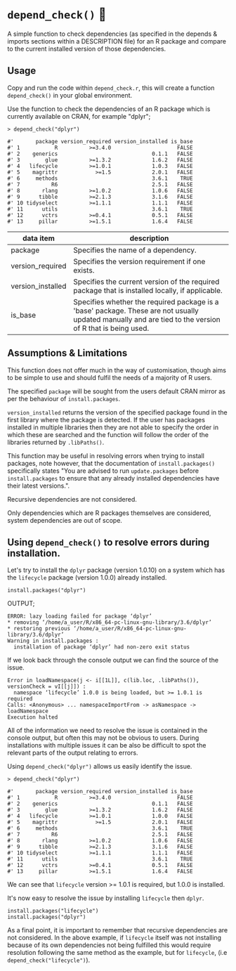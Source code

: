 # `depend_check()` :construction:

A simple function to check dependencies (as specified in the depends & imports sections within a DESCRIPTION file) for an R package and compare to the current installed version of those dependencies.

## Usage

Copy and run the code within `depend_check.r`, this will create a function `depend_check()` in your global environment.

Use the function to check the dependencies of an R package which is currently available on CRAN, for example "dplyr";

```
> depend_check("dplyr")

#'       package version_required version_installed is_base
#' 1           R          >=3.4.0                     FALSE
#' 2    generics                              0.1.1   FALSE
#' 3        glue          >=1.3.2             1.6.2   FALSE
#' 4   lifecycle          >=1.0.1             1.0.3   FALSE
#' 5    magrittr            >=1.5             2.0.1   FALSE
#' 6     methods                              3.6.1    TRUE
#' 7          R6                              2.5.1   FALSE
#' 8       rlang          >=1.0.2             1.0.6   FALSE
#' 9      tibble          >=2.1.3             3.1.6   FALSE
#' 10 tidyselect          >=1.1.1             1.1.1   FALSE
#' 11      utils                              3.6.1    TRUE
#' 12      vctrs          >=0.4.1             0.5.1   FALSE
#' 13     pillar          >=1.5.1             1.6.4   FALSE
```

| data item | description |
|-----------|-------------|
| package | Specifies the name of a dependency. |
| version_required | Specifies the version requirement if one exists. |
| version_installed | Specifies the current version of the required package that is installed locally, if applicable. |
| is_base | Specifies whether the required package is a 'base' package. These are not usually updated manually and are tied to the version of R that is being used. |

## Assumptions & Limitations
This function does not offer much in the way of customisation, though aims to be simple to use and should fulfil the needs of a majority of R users.

The specified `package` will be sought from the users default CRAN mirror as per the behaviour of `install.packages`. 

`version_installed` returns the version of the specified package found in the first library where the package is detected. If the user has packages installed in multiple libraries then they are not able to specify the order in which these are searched and the function will follow the order of the libraries returned by `.libPaths()`.

This function may be useful in resolving errors when trying to install packages, note however, that the documentation of `install.packages()` specifically states "You are advised to run `update.packages` before `install.packages` to ensure that any already installed dependencies have their latest versions.".

Recursive dependencies are not considered.

Only dependencies which are R packages themselves are considered, system dependencies are out of scope.

## Using `depend_check()` to resolve errors during installation.

Let's try to install the `dplyr` package (version 1.0.10) on a system which has the `lifecycle` package (version 1.0.0) already installed.

```
install.packages("dplyr")
```

OUTPUT;

```
ERROR: lazy loading failed for package ‘dplyr’
* removing ‘/home/a_user/R/x86_64-pc-linux-gnu-library/3.6/dplyr’
* restoring previous ‘/home/a_user/R/x86_64-pc-linux-gnu-library/3.6/dplyr’
Warning in install.packages :
  installation of package ‘dplyr’ had non-zero exit status
```

If we look back through the console output we can find the source of the issue.

```
Error in loadNamespace(j <- i[[1L]], c(lib.loc, .libPaths()), versionCheck = vI[[j]]) : 
  namespace ‘lifecycle’ 1.0.0 is being loaded, but >= 1.0.1 is required
Calls: <Anonymous> ... namespaceImportFrom -> asNamespace -> loadNamespace
Execution halted
```

All of the information we need to resolve the issue is contained in the console output, but often this may not be obvious to users. During installations with multiple issues it can be also be difficult to spot the relevant parts of the output relating to errors.

Using `depend_check("dplyr")` allows us easily identify the issue.

```
> depend_check("dplyr")

#'       package version_required version_installed is_base
#' 1           R          >=3.4.0                     FALSE
#' 2    generics                              0.1.1   FALSE
#' 3        glue          >=1.3.2             1.6.2   FALSE
#' 4   lifecycle          >=1.0.1             1.0.0   FALSE
#' 5    magrittr            >=1.5             2.0.1   FALSE
#' 6     methods                              3.6.1    TRUE
#' 7          R6                              2.5.1   FALSE
#' 8       rlang          >=1.0.2             1.0.6   FALSE
#' 9      tibble          >=2.1.3             3.1.6   FALSE
#' 10 tidyselect          >=1.1.1             1.1.1   FALSE
#' 11      utils                              3.6.1    TRUE
#' 12      vctrs          >=0.4.1             0.5.1   FALSE
#' 13     pillar          >=1.5.1             1.6.4   FALSE
```

We can see that `lifecycle` version >= 1.0.1 is required, but 1.0.0 is installed.

It's now easy to resolve the issue by installing `lifecycle` then `dplyr`.

```
install.packages("lifecycle")
install.packages("dplyr")
```

As a final point, it is important to remember that recursive dependencies are not considered. In the above example, if `lifecycle` itself was not installing because of its own dependencies not being fulfilled this would require resolution following the same method as the example, but for `lifecycle`, (i.e `depend_check("lifecycle")`).
